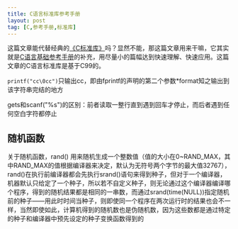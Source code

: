 ```yaml
---
title: C语言标准库参考手册
layout: post
tag: [C,参考手册,标准库]
---
```


这篇文章能代替经典的[《C标准库》](豆瓣)吗？显然不能，那这篇文章用来干嘛，它其实就是[C语言基础参考手册](lianjie)的补充，用尽量小的篇幅达到快速理解、快速应用。这篇文章的C语言标准库是基于C99的。




`printf("cc\0cc")`只输出cc，即由fprintf的声明的第二个参数*format知之输出到该字符串完结的地方


gets和scanf("%s")的区别：前者读取一整行直到遇到回车才停止，而后者遇到任何空白字符都停止



## 随机函数

关于随机函数，rand() 用来随机生成一个整数值（值的大小在0~RAND_MAX，其中RAND_MAX的值根据编译器来决定，默认为无符号两个字节的最大值32767），rand()在执行前编译器都会先执行srand()语句来得到种子，但对于一个编译器，机器默认只给定了一个种子，所以若不自定义种子，则无论通过这个编译器编译哪个程序，得到的随机结果都是相同的一串数，而通过srand(time(NULL))指定随机前的种子——用此时时间当种子，则即使同一个程序在两次运行时的结果也会不一样，当然即使如此，计算机得到的随机数也是伪随机数，因为这些数都是通过特定的种子和编译器中预先设定的种子变换函数得到的
